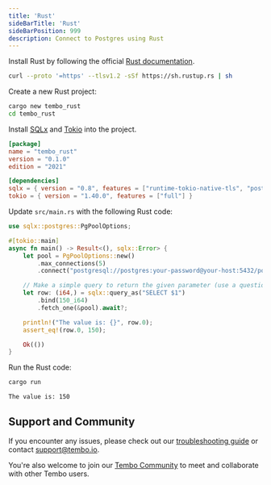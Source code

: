 ```yaml
---
title: 'Rust'
sideBarTitle: 'Rust'
sideBarPosition: 999
description: Connect to Postgres using Rust
---
```


Install Rust by following the official [Rust documentation](https://www.rust-lang.org/tools/install).

```bash
curl --proto '=https' --tlsv1.2 -sSf https://sh.rustup.rs | sh
```

Create a new Rust project:

```bash
cargo new tembo_rust
cd tembo_rust
```

Install [SQLx](https://github.com/launchbadge/sqlx) and [Tokio](https://github.com/tokio-rs/tokio) into the project.

```toml
[package]
name = "tembo_rust"
version = "0.1.0"
edition = "2021"

[dependencies]
sqlx = { version = "0.8", features = ["runtime-tokio-native-tls", "postgres"] }
tokio = { version = "1.40.0", features = ["full"] }
```

Update `src/main.rs` with the following Rust code:

```rust
use sqlx::postgres::PgPoolOptions;

#[tokio::main]
async fn main() -> Result<(), sqlx::Error> {
    let pool = PgPoolOptions::new()
        .max_connections(5)
        .connect("postgresql://postgres:your-password@your-host:5432/postgres").await?;

    // Make a simple query to return the given parameter (use a question mark `?` instead of `$1` for MySQL/MariaDB)
    let row: (i64,) = sqlx::query_as("SELECT $1")
        .bind(150_i64)
        .fetch_one(&pool).await?;

    println!("The value is: {}", row.0);
    assert_eq!(row.0, 150);

    Ok(())
}
```

Run the Rust code:

```bash
cargo run
```

```text
The value is: 150
```

## Support and Community

If you encounter any issues, please check out our [troubleshooting guide](/docs/product/cloud/troubleshooting/connectivity) or contact [support@tembo.io](mailto:support@tembo.io).

You're also welcome to join our [Tembo Community](https://join.slack.com/t/tembocommunity/shared_invite/zt-293gc1k0k-3K8z~eKW1SEIfrqEI~5_yw) to meet and collaborate with other Tembo users.
